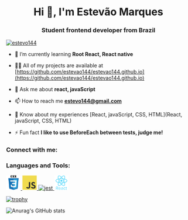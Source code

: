 <h1 align="center">Hi 👋, I'm Estevão Marques</h1>
<h3 align="center">Student frontend developer from Brazil</h3>

<p align="left"> <a href="https://github.com/estevo144/github-profile-trophy"><img src="https://github-profile-trophy.vercel.app/?username=estevo144" alt="estevo144" /></a> </p>

- 🌱 I’m currently learning **Root React, React native**

- 👨‍💻 All of my projects are available at [https://github.com/estevao144/estevao144.github.io](https://github.com/estevao144/estevao144.github.io)

- 💬 Ask me about **react, javaScript**

- 📫 How to reach me **estevo144@gmail.com**

- 📄 Know about my experiences [React, javaScript, CSS, HTML](React, javaScript, CSS, HTML)

- ⚡ Fun fact **I like to use BeforeEach between tests, judge me!**

<h3 align="left">Connect with me:</h3>
<p align="left">
</p>

<h3 align="left">Languages and Tools:</h3>
<p align="left"> <a href="https://www.w3schools.com/css/" target="_blank" rel="noreferrer"> <img src="https://raw.githubusercontent.com/devicons/devicon/master/icons/css3/css3-original-wordmark.svg" alt="css3" width="40" height="40"/> </a> <a href="https://developer.mozilla.org/en-US/docs/Web/JavaScript" target="_blank" rel="noreferrer"> <img src="https://raw.githubusercontent.com/devicons/devicon/master/icons/javascript/javascript-original.svg" alt="javascript" width="40" height="40"/> </a> <a href="https://jestjs.io" target="_blank" rel="noreferrer"> <img src="https://www.vectorlogo.zone/logos/jestjsio/jestjsio-icon.svg" alt="jest" width="40" height="40"/> </a> <a href="https://reactjs.org/" target="_blank" rel="noreferrer"> <img src="https://raw.githubusercontent.com/devicons/devicon/master/icons/react/react-original-wordmark.svg" alt="react" width="40" height="40"/> </a> </p>

[![trophy](https://github-profile-trophy.vercel.app/?username=estevo144)](https://github.com/ryo-ma/github-profile-trophy)

![Anurag's GitHub stats](https://github-readme-stats.vercel.app/api?username=estevao144&show_icons=true&theme=radical)
